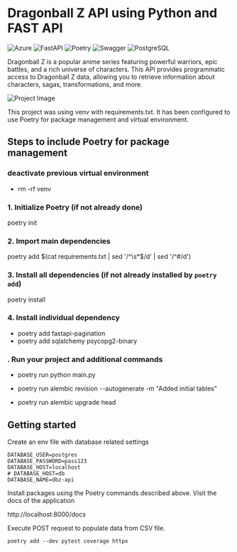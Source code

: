 # Dragonball Z API using Python and FAST API

![Azure](https://img.shields.io/badge/azure-%230072C6.svg?style=for-the-badge&logo=microsoftazure&logoColor=white)
![FastAPI](https://img.shields.io/badge/FastAPI-005571?style=for-the-badge&logo=fastapi)
![Poetry](https://img.shields.io/badge/Poetry-181118?style=for-the-badge&logo=poetry&logoColor=white)
![Swagger](https://img.shields.io/badge/Swagger-85EA2D?style=for-the-badge&logo=swagger&logoColor=black)
![PostgreSQL](https://img.shields.io/badge/PostgreSQL-316192?style=for-the-badge&logo=postgresql&logoColor=white)

Dragonball Z is a popular anime series featuring powerful warriors, epic battles, and a rich universe of characters. This API provides programmatic access to Dragonball Z data, allowing you to retrieve information about characters, sagas, transformations, and more.

![Project Image](https://static.wikia.nocookie.net/dragonball/images/2/23/Migatte_no_Gokui_Kizashi.png/revision/latest/scale-to-width-down/1200?cb=20181017065922)

This project was using venv with requirements.txt. It has been configured to use Poetry for package management and virtual environment.

## Steps to include Poetry for package management

### deactivate previous virtual environment

- rm -rf venv

### 1. Initialize Poetry (if not already done)

poetry init

### 2. Import main dependencies

poetry add $(cat requirements.txt | sed '/^\s*$/d' | sed '/^#/d')

### 3. Install all dependencies (if not already installed by `poetry add`)
poetry install

### 4. Install individual dependency

- poetry add fastapi-pagination  
- poetry add sqlalchemy psycopg2-binary 

### . Run your project and additional commands

- poetry run python main.py

- poetry run alembic revision --autogenerate -m "Added initial tables"

- poetry run alembic upgrade head

## Getting started

Create an env file with database related settings

```
DATABASE_USER=postgres
DATABASE_PASSWORD=pass123
DATABASE_HOST=localhost
# DATABASE_HOST=db
DATABASE_NAME=dbz-api
```

Install packages using the Poetry commands described above. Visit the docs of the application

http://localhost:8000/docs

Execute POST request to populate data from CSV file.

```
poetry add --dev pytest coverage httpx
```

